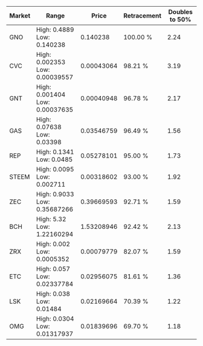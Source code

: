 | Market | Range | Price| Retracement | Doubles to 50% |
| --- | --- | --- | --- | --- |
| GNO | High: 0.4889<br />Low: 0.140238 | 0.140238 | 100.00 % | 2.24 |
| CVC | High: 0.002353<br />Low: 0.00039557 | 0.00043064 | 98.21 % | 3.19 |
| GNT | High: 0.001404<br />Low: 0.00037635 | 0.00040948 | 96.78 % | 2.17 |
| GAS | High: 0.07638<br />Low: 0.03398 | 0.03546759 | 96.49 % | 1.56 |
| REP | High: 0.1341<br />Low: 0.0485 | 0.05278101 | 95.00 % | 1.73 |
| STEEM | High: 0.0095<br />Low: 0.002711 | 0.00318602 | 93.00 % | 1.92 |
| ZEC | High: 0.9033<br />Low: 0.35687266 | 0.39669593 | 92.71 % | 1.59 |
| BCH | High: 5.32<br />Low: 1.22160294 | 1.53208946 | 92.42 % | 2.13 |
| ZRX | High: 0.002<br />Low: 0.0005352 | 0.00079779 | 82.07 % | 1.59 |
| ETC | High: 0.057<br />Low: 0.02337784 | 0.02956075 | 81.61 % | 1.36 |
| LSK | High: 0.038<br />Low: 0.01484 | 0.02169664 | 70.39 % | 1.22 |
| OMG | High: 0.0304<br />Low: 0.01317937 | 0.01839696 | 69.70 % | 1.18 |
